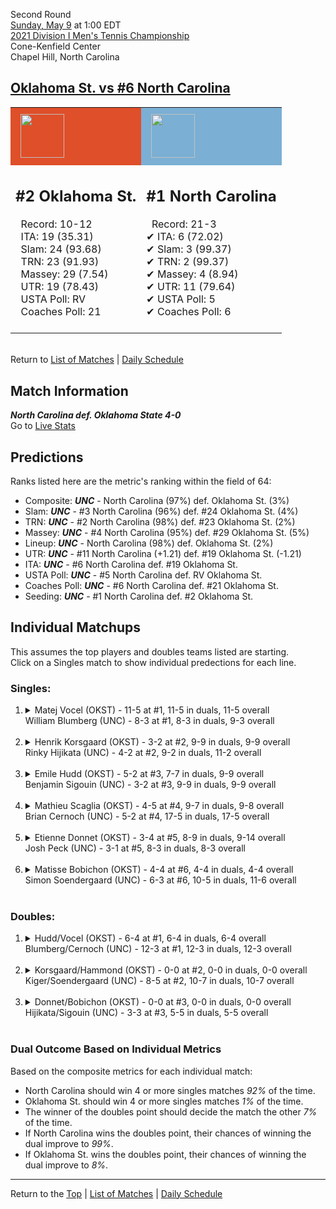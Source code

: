 Second Round[](#top)<a name="top"></a>  
[Sunday, May 9](../../schedule/05-09.md) at 1:00 EDT  
[2021 Division I Men's Tennis Championship](../index.md)  
Cone-Kenfield Center  
Chapel Hill, North Carolina  
## [Oklahoma St. vs #6 North Carolina](https://www.ncaa.com/game/5833413)  

<table><tr style="background-color: #d9d9d9 !important"><td style="background-color: #DF4F2A !important"><img src="https://www.ncaa.com/sites/default/files/images/logos/schools/o/oklahoma-st.70.png" width="70" height="70" style="padding: 8px;" /></td><td style="background-color: #7BAFD4 !important"><img src="https://www.ncaa.com/sites/default/files/images/logos/schools/n/north-carolina.70.png" width="70" height="70" style="padding: 8px;" /></td></tr><tr>
<td>  

<h2>#2 Oklahoma St.</h2>  
&nbsp; Record: 10-12<br>  
&nbsp; ITA: 19 (35.31)<br>  
&nbsp; Slam: 24 (93.68)<br>  
&nbsp; TRN: 23 (91.93)<br>  
&nbsp; Massey: 29 (7.54)<br>  
&nbsp; UTR: 19 (78.43)<br>  
&nbsp; USTA Poll: RV<br>  
&nbsp; Coaches Poll: 21<br>  
<br>  

</td>
<td>  

<h2>#1 North Carolina</h2>  
&nbsp; Record: 21-3<br>  
&#10004; ITA: 6 (72.02)<br>  
&#10004; Slam: 3 (99.37)<br>  
&#10004; TRN: 2 (99.37)<br>  
&#10004; Massey: 4 (8.94)<br>  
&#10004; UTR: 11 (79.64)<br>  
&#10004; USTA Poll: 5<br>  
&#10004; Coaches Poll: 6<br>  
<br>  

</td>
</tr></table>  


<br>Return to [List of Matches](../index.md) &#124; [Daily Schedule](../../schedule/05-09.md)

## Match Information  
***North Carolina def. Oklahoma State 4-0***  
Go to [Live Stats](http://stats.statbroadcast.com/statmonitr/?id=350570)  

## Predictions  

Ranks listed here are the metric's ranking within the field of 64:  
- Composite: ***UNC*** - North Carolina (97%) def. Oklahoma St. (3%)  
- Slam: ***UNC*** - #3 North Carolina (96%) def. #24 Oklahoma St. (4%)  
- TRN: ***UNC*** - #2 North Carolina (98%) def. #23 Oklahoma St. (2%)  
- Massey: ***UNC*** - #4 North Carolina (95%) def. #29 Oklahoma St. (5%)  
- Lineup: ***UNC*** - North Carolina (98%) def. Oklahoma St. (2%)  
- UTR: ***UNC*** - #11 North Carolina (+1.21) def. #19 Oklahoma St. (-1.21)  
- ITA: ***UNC*** - #6 North Carolina def. #19 Oklahoma St.  
- USTA Poll: ***UNC*** - #5 North Carolina def. RV Oklahoma St.  
- Coaches Poll: ***UNC*** - #6 North Carolina def. #21 Oklahoma St.  
- Seeding: ***UNC*** - #1 North Carolina def. #2 Oklahoma St.  

## Individual Matchups  
This assumes the top players and doubles teams listed are starting.  
Click on a Singles match to show individual predections for each line.  

### Singles:  

<ol>
<li><details>
<summary markdown="span">Matej Vocel (OKST) - 11-5 at #1, 11-5 in duals, 11-5 overall<br>William Blumberg (UNC) - 8-3 at #1, 8-3 in duals, 9-3 overall</summary>
<h4>Predictions</h4><ul>
<li>Composite: <b><i>UNC</i></b> - Blumberg (72%) def. Vocel (28%)</li>  
<li>Slam: <b><i>UNC</i></b> - Blumberg (73%) def. Vocel (27%)</li>  
<li>TRN: <b><i>UNC</i></b> - Blumberg (77%) def. Vocel (23%)</li>  
<li>Massey: <b><i>UNC</i></b> - Blumberg (67%) def. Vocel (33%)</li>  
<li>UTR: <b><i>UNC</i></b> - Blumberg (71%) def. Vocel (29%)</li>  
<li>ITA: <b><i>UNC</i></b> - Blumberg (21.87) def. Vocel (20.98)</li>  
</ul>
</details>&nbsp;</li>
<li><details>
<summary markdown="span">Henrik Korsgaard (OKST) - 3-2 at #2, 9-9 in duals, 9-9 overall<br>Rinky Hijikata (UNC) - 4-2 at #2, 9-2 in duals, 11-2 overall</summary>
<h4>Predictions</h4><ul>
<li>Composite: <b><i>UNC</i></b> - Hijikata (92%) def. Korsgaard (8%)</li>  
<li>Slam: <b><i>UNC</i></b> - Hijikata (91%) def. Korsgaard (9%)</li>  
<li>TRN: <b><i>UNC</i></b> - Hijikata (95%) def. Korsgaard (5%)</li>  
<li>Massey: <b><i>UNC</i></b> - Hijikata (93%) def. Korsgaard (7%)</li>  
<li>UTR: <b><i>UNC</i></b> - Hijikata (88%) def. Korsgaard (12%)</li>  
<li>ITA: <b><i>UNC</i></b> - Hijikata (27.96) def. Korsgaard (2.00)</li>  
</ul>
</details>&nbsp;</li>
<li><details>
<summary markdown="span">Emile Hudd (OKST) - 5-2 at #3, 7-7 in duals, 9-9 overall<br>Benjamin Sigouin (UNC) - 3-2 at #3, 9-9 in duals, 9-9 overall</summary>
<h4>Predictions</h4><ul>
<li>Composite: <b><i>UNC</i></b> - Sigouin (51%) def. Hudd (49%)</li>  
<li>Slam: <b><i>UNC</i></b> - Sigouin (65%) def. Hudd (35%)</li>  
<li>TRN: <b><i>UNC</i></b> - Sigouin (63%) def. Hudd (37%)</li>  
<li>Massey: <b><i>UNC</i></b> - Sigouin (51%) def. Hudd (49%)</li>  
<li>UTR: <b><i>OKST</i></b> - Hudd (74%) def. Sigouin (26%)</li>  
<li>ITA: <b><i>UNC</i></b> - Sigouin (13.85) def. Hudd (4.25)</li>  
</ul>
</details>&nbsp;</li>
<li><details>
<summary markdown="span">Mathieu Scaglia (OKST) - 4-5 at #4, 9-7 in duals, 9-8 overall<br>Brian Cernoch (UNC) - 5-2 at #4, 17-5 in duals, 17-5 overall</summary>
<h4>Predictions</h4><ul>
<li>Composite: <b><i>UNC</i></b> - Cernoch (86%) def. Scaglia (14%)</li>  
<li>Slam: <b><i>UNC</i></b> - Cernoch (90%) def. Scaglia (10%)</li>  
<li>TRN: <b><i>UNC</i></b> - Cernoch (88%) def. Scaglia (12%)</li>  
<li>Massey: <b><i>UNC</i></b> - Cernoch (89%) def. Scaglia (11%)</li>  
<li>UTR: <b><i>UNC</i></b> - Cernoch (78%) def. Scaglia (22%)</li>  
<li>ITA: <b><i>UNC</i></b> - Cernoch (12.67) def. Scaglia (2.10)</li>  
</ul>
</details>&nbsp;</li>
<li><details>
<summary markdown="span">Etienne Donnet (OKST) - 3-4 at #5, 8-9 in duals, 9-14 overall<br>Josh Peck (UNC) - 3-1 at #5, 8-3 in duals, 8-3 overall</summary>
<h4>Predictions</h4><ul>
<li>Composite: <b><i>UNC</i></b> - Peck (89%) def. Donnet (11%)</li>  
<li>Slam: <b><i>UNC</i></b> - Peck (90%) def. Donnet (10%)</li>  
<li>TRN: <b><i>UNC</i></b> - Peck (91%) def. Donnet (9%)</li>  
<li>Massey: <b><i>UNC</i></b> - Peck (91%) def. Donnet (9%)</li>  
<li>UTR: <b><i>UNC</i></b> - Peck (83%) def. Donnet (17%)</li>  
<li>ITA: <b><i>UNC</i></b> - Peck (4.29) def. Donnet (0.00)</li>  
</ul>
</details>&nbsp;</li>
<li><details>
<summary markdown="span">Matisse Bobichon (OKST) - 4-4 at #6, 4-4 in duals, 4-4 overall<br>Simon Soendergaard (UNC) - 6-3 at #6, 10-5 in duals, 11-6 overall</summary>
<h4>Predictions</h4><ul>
<li>Composite: <b><i>UNC</i></b> - Soendergaard (88%) def. Bobichon (12%)</li>  
<li>Slam: <b><i>UNC</i></b> - Soendergaard (95%) def. Bobichon (5%)</li>  
<li>TRN: <b><i>UNC</i></b> - Soendergaard (95%) def. Bobichon (5%)</li>  
<li>Massey: <b><i>UNC</i></b> - Soendergaard (91%) def. Bobichon (9%)</li>  
<li>UTR: <b><i>UNC</i></b> - Soendergaard (69%) def. Bobichon (31%)</li>  
<li>ITA: <b><i>UNC</i></b> - Soendergaard (3.62) def. Bobichon (1.32)</li>  
</ul>
</details>&nbsp;</li>
</ol>

### Doubles:  

<ol>
<li><details>
<summary markdown="span">Hudd/Vocel (OKST) - 6-4 at #1, 6-4 in duals, 6-4 overall<br>Blumberg/Cernoch (UNC) - 12-3 at #1, 12-3 in duals, 12-3 overall</summary>
<br>Sorry, we don't have any metrics for this match
</details>&nbsp;</li>
<li><details>
<summary markdown="span">Korsgaard/Hammond (OKST) - 0-0 at #2, 0-0 in duals, 0-0 overall<br>Kiger/Soendergaard (UNC) - 8-5 at #2, 10-7 in duals, 10-7 overall</summary>
<br>Sorry, we don't have any metrics for this match
</details>&nbsp;</li>
<li><details>
<summary markdown="span">Donnet/Bobichon (OKST) - 0-0 at #3, 0-0 in duals, 0-0 overall<br>Hijikata/Sigouin (UNC) - 3-3 at #3, 5-5 in duals, 5-5 overall</summary>
<br>Sorry, we don't have any metrics for this match
</details>&nbsp;</li>
</ol>

### Dual Outcome Based on Individual Metrics  
  
Based on the composite metrics for each individual match:  
- North Carolina should win 4 or more singles matches *92%* of the time.  
- Oklahoma St. should win 4 or more singles matches *1%* of the time.  
- The winner of the doubles point should decide the match the other *7%* of the time.  
- If North Carolina wins the doubles point, their chances of winning the dual improve to *99%*.  
- If Oklahoma St. wins the doubles point, their chances of winning the dual improve to *8%*.  
  
------

Return to the [Top](#top) &#124; [List of Matches](../index.md) &#124; [Daily Schedule](../../schedule/05-09.md)  
